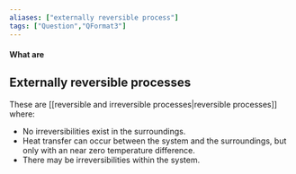 ```yaml
---
aliases: ["externally reversible process"]
tags: ["Question","QFormat3"]
---
```


#### What are
## Externally reversible processes
These are [[reversible and irreversible processes|reversible processes]] where:
- No irreversibilities exist in the surroundings.
- Heat transfer can occur between the system and the surroundings, but only with an near zero temperature difference.
- There may be irreversibilities within the system.